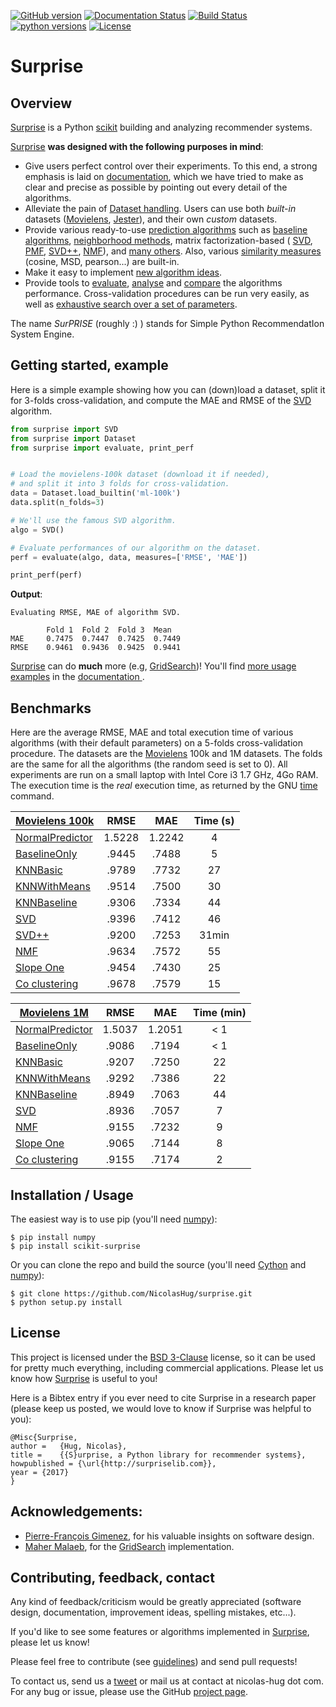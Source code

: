 [![GitHub version](https://badge.fury.io/gh/nicolashug%2FSurprise.svg)](https://badge.fury.io/gh/nicolashug%2FSurprise)
[![Documentation Status](https://readthedocs.org/projects/surprise/badge/?version=stable)](http://surprise.readthedocs.io/en/stable/?badge=stable)
[![Build Status](https://travis-ci.org/NicolasHug/Surprise.svg?branch=master)](https://travis-ci.org/NicolasHug/Surprise)
[![python versions](https://img.shields.io/badge/python-2.7%2C%203.5-blue.svg)](http://surpriselib.com)
[![License](https://img.shields.io/badge/License-BSD%203--Clause-blue.svg)](https://opensource.org/licenses/BSD-3-Clause)




Surprise
========

Overview
--------

[Surprise](http://surpriselib.com) is a Python
[scikit](https://www.scipy.org/scikits.html) building and analyzing recommender
systems.

[Surprise](http://surpriselib.com) **was designed with the
following purposes in mind**:

- Give users perfect control over their experiments. To this end, a strong
  emphasis is laid on
  [documentation](http://surprise.readthedocs.io/en/stable/index.html), which we
  have tried to make as clear and precise as possible by pointing out every
  detail of the algorithms.
- Alleviate the pain of [Dataset
  handling](http://surprise.readthedocs.io/en/stable/getting_started.html#load-a-custom-dataset).
  Users can use both *built-in* datasets
  ([Movielens](http://grouplens.org/datasets/movielens/),
  [Jester](http://eigentaste.berkeley.edu/dataset/)), and their own *custom*
  datasets.
- Provide various ready-to-use [prediction
  algorithms](http://surprise.readthedocs.io/en/stable/prediction_algorithms_package.html)
  such as [baseline
  algorithms](http://surprise.readthedocs.io/en/stable/basic_algorithms.html),
  [neighborhood
  methods](http://surprise.readthedocs.io/en/stable/knn_inspired.html), matrix
  factorization-based (
  [SVD](http://surprise.readthedocs.io/en/stable/matrix_factorization.html#surprise.prediction_algorithms.matrix_factorization.SVD),
  [PMF](http://surprise.readthedocs.io/en/stable/matrix_factorization.html#unbiased-note),
  [SVD++](http://surprise.readthedocs.io/en/stable/matrix_factorization.html#surprise.prediction_algorithms.matrix_factorization.SVDpp),
  [NMF](http://surprise.readthedocs.io/en/stable/matrix_factorization.html#surprise.prediction_algorithms.matrix_factorization.NMF)),
  and [many
  others](http://surprise.readthedocs.io/en/stable/prediction_algorithms_package.html).
  Also, various [similarity
  measures](http://surprise.readthedocs.io/en/stable/similarities.html)
  (cosine, MSD, pearson...) are built-in.
- Make it easy to implement [new algorithm
  ideas](http://surprise.readthedocs.io/en/stable/building_custom_algo.html).
- Provide tools to [evaluate](http://surprise.readthedocs.io/en/stable/evaluate.html),
  [analyse](http://nbviewer.jupyter.org/github/NicolasHug/Surprise/tree/master/examples/notebooks/KNNBasic_analysis.ipynb/)
  and
  [compare](http://nbviewer.jupyter.org/github/NicolasHug/Surprise/blob/master/examples/notebooks/Compare.ipynb)
  the algorithms performance. Cross-validation procedures can be run very
  easily, as well as [exhaustive search over a set of
  parameters](http://surprise.readthedocs.io/en/stable/getting_started.html#tune-algorithm-parameters-with-gridsearch).


The name *SurPRISE* (roughly :) ) stands for Simple Python RecommendatIon
System Engine.


Getting started, example
------------------------

Here is a simple example showing how you can (down)load a dataset, split it for
3-folds cross-validation, and compute the MAE and RMSE of the
[SVD](http://surprise.readthedocs.io/en/stable/matrix_factorization.html#surprise.prediction_algorithms.matrix_factorization.SVD)
algorithm.

```python
from surprise import SVD
from surprise import Dataset
from surprise import evaluate, print_perf


# Load the movielens-100k dataset (download it if needed),
# and split it into 3 folds for cross-validation.
data = Dataset.load_builtin('ml-100k')
data.split(n_folds=3)

# We'll use the famous SVD algorithm.
algo = SVD()

# Evaluate performances of our algorithm on the dataset.
perf = evaluate(algo, data, measures=['RMSE', 'MAE'])

print_perf(perf)
```

**Output**:

```
Evaluating RMSE, MAE of algorithm SVD.

        Fold 1  Fold 2  Fold 3  Mean
MAE     0.7475  0.7447  0.7425  0.7449
RMSE    0.9461  0.9436  0.9425  0.9441
```

[Surprise](http://surpriselib.com) can do **much** more (e.g,
[GridSearch](http://surprise.readthedocs.io/en/stable/getting_started.html#tune-algorithm-parameters-with-gridsearch))!
You'll find [more usage
examples](http://surprise.readthedocs.io/en/stable/getting_started.html) in the
[documentation ](http://surprise.readthedocs.io/en/stable/index.html).


Benchmarks
----------

Here are the average RMSE, MAE and total execution time of various algorithms
(with their default parameters) on a 5-folds cross-validation procedure. The
datasets are the [Movielens](http://grouplens.org/datasets/movielens/) 100k and
1M datasets. The folds are the same for all the algorithms (the random seed is
set to 0). All experiments are run on a small laptop with Intel Core i3 1.7
GHz, 4Go RAM. The execution time is the *real* execution time, as returned by
the GNU [time](http://man7.org/linux/man-pages/man1/time.1.html) command.

|  [Movielens 100k](http://grouplens.org/datasets/movielens/100k) |  RMSE  |   MAE  | Time (s) |
|-----------------|:------:|:------:|:--------:|
| [NormalPredictor](http://surprise.readthedocs.io/en/stable/basic_algorithms.html#surprise.prediction_algorithms.random_pred.NormalPredictor) | 1.5228 | 1.2242 |     4    |
| [BaselineOnly](http://surprise.readthedocs.io/en/stable/basic_algorithms.html#surprise.prediction_algorithms.baseline_only.BaselineOnly)    |  .9445 |  .7488 |    5    |
| [KNNBasic](http://surprise.readthedocs.io/en/stable/knn_inspired.html#surprise.prediction_algorithms.knns.KNNBasic)        |  .9789 |  .7732 |    27    |
| [KNNWithMeans](http://surprise.readthedocs.io/en/stable/knn_inspired.html#surprise.prediction_algorithms.knns.KNNWithMeans)    |  .9514 |  .7500 |    30    |
| [KNNBaseline](http://surprise.readthedocs.io/en/stable/knn_inspired.html#surprise.prediction_algorithms.knns.KNNBaseline)     |  .9306 |  .7334 |    44    |
| [SVD](http://surprise.readthedocs.io/en/stable/matrix_factorization.html#surprise.prediction_algorithms.matrix_factorization.SVD)             |  .9396 |  .7412 |    46    |
| [SVD++](http://surprise.readthedocs.io/en/stable/matrix_factorization.html#surprise.prediction_algorithms.matrix_factorization.SVDpp)             |  .9200 |  .7253 |    31min    |
| [NMF](http://surprise.readthedocs.io/en/stable/matrix_factorization.html#surprise.prediction_algorithms.matrix_factorization.NMF)             |  .9634 |  .7572 |    55    |
| [Slope One](http://surprise.readthedocs.io/en/stable/slope_one.html#surprise.prediction_algorithms.slope_one.SlopeOne)             |  .9454 |  .7430 |    25    |
| [Co clustering](http://surprise.readthedocs.io/en/stable/co_clustering.html#surprise.prediction_algorithms.co_clustering.CoClustering)             |  .9678 |  .7579 |    15    |


|  [Movielens 1M](http://grouplens.org/datasets/movielens/1m) |  RMSE  |   MAE  | Time (min) |
|-----------------|:------:|:------:|:--------:|
| [NormalPredictor](http://surprise.readthedocs.io/en/stable/basic_algorithms.html#surprise.prediction_algorithms.random_pred.NormalPredictor) | 1.5037 | 1.2051 |     < 1    |
| [BaselineOnly](http://surprise.readthedocs.io/en/stable/basic_algorithms.html#surprise.prediction_algorithms.baseline_only.BaselineOnly)    |  .9086 | .7194 |    < 1    |
| [KNNBasic](http://surprise.readthedocs.io/en/stable/knn_inspired.html#surprise.prediction_algorithms.knns.KNNBasic)        |  .9207 |  .7250 |    22    |
| [KNNWithMeans](http://surprise.readthedocs.io/en/stable/knn_inspired.html#surprise.prediction_algorithms.knns.KNNWithMeans)    |  .9292 |  .7386 |    22    |
| [KNNBaseline](http://surprise.readthedocs.io/en/stable/knn_inspired.html#surprise.prediction_algorithms.knns.KNNBaseline)     |  .8949 | .7063 |    44    |
| [SVD](http://surprise.readthedocs.io/en/stable/matrix_factorization.html#surprise.prediction_algorithms.matrix_factorization.SVD)             |  .8936 |  .7057 |    7    |
| [NMF](http://surprise.readthedocs.io/en/stable/matrix_factorization.html#surprise.prediction_algorithms.matrix_factorization.NMF)             |  .9155 |  .7232 |    9    |
| [Slope One](http://surprise.readthedocs.io/en/stable/slope_one.html#surprise.prediction_algorithms.slope_one.SlopeOne)             |  .9065 |  .7144 |    8    |
| [Co clustering](http://surprise.readthedocs.io/en/stable/co_clustering.html#surprise.prediction_algorithms.co_clustering.CoClustering)             |  .9155 |  .7174 |    2    |

Installation / Usage
--------------------

The easiest way is to use pip (you'll need [numpy](http://www.numpy.org/)):

    $ pip install numpy
    $ pip install scikit-surprise

Or you can clone the repo and build the source (you'll need
[Cython](http://cython.org/) and [numpy](http://www.numpy.org/)):

    $ git clone https://github.com/NicolasHug/surprise.git
    $ python setup.py install


License
-------

This project is licensed under the [BSD
3-Clause](https://opensource.org/licenses/BSD-3-Clause) license, so it can be
used for pretty much everything, including commercial applications. Please let
us know how [Surprise](http://surpriselib.com) is useful to you!

Here is a Bibtex entry if you ever need to cite Surprise in a research paper
(please keep us posted, we would love to know if Surprise was helpful to you):

    @Misc{Surprise,
    author =   {Hug, Nicolas},
    title =    {{S}urprise, a Python library for recommender systems},
    howpublished = {\url{http://surpriselib.com}},
    year = {2017}
    }

Acknowledgements:
----------------

- [Pierre-François Gimenez](https://github.com/PFgimenez), for his valuable
  insights on software design.
- [Maher Malaeb](https://github.com/mahermalaeb), for the
  [GridSearch](http://surprise.readthedocs.io/en/stable/evaluate.html#surprise.evaluate.GridSearch)
  implementation.

Contributing, feedback, contact
-------------------------------

Any kind of feedback/criticism would be greatly appreciated (software design,
documentation, improvement ideas, spelling mistakes, etc...).

If you'd like to see some features or algorithms implemented in
[Surprise](http://surpriselib.com), please let us know!

Please feel free to contribute (see
[guidelines](https://github.com/NicolasHug/Surprise/blob/master/CONTRIBUTING.md))
and send pull requests!

To contact us, send us a [tweet](https://twitter.com/Surpriselib) or mail us at
contact at nicolas-hug dot com. For any bug or issue, please use
the GitHub [project page](https://github.com/NicolasHug/Surprise).
